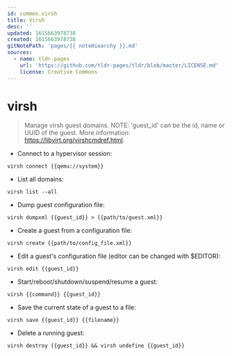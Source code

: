 ```yaml
---
id: common.virsh
title: Virsh
desc: ''
updated: 1615663978738
created: 1615663978738
gitNotePath: 'pages/{{ noteHiearchy }}.md'
sources:
  - name: tldr-pages
    url: 'https://github.com/tldr-pages/tldr/blob/master/LICENSE.md'
    license: Creative Commons
---
```

# virsh

> Manage virsh guest domains.
> NOTE: 'guest_id' can be the id, name or UUID of the guest.
> More information: <https://libvirt.org/virshcmdref.html>.

- Connect to a hypervisor session:

`virsh connect {{qemu://system}}`

- List all domains:

`virsh list --all`

- Dump guest configuration file:

`virsh dumpxml {{guest_id}} > {{path/to/guest.xml}}`

- Create a guest from a configuration file:

`virsh create {{path/to/config_file.xml}}`

- Edit a guest's configuration file (editor can be changed with $EDITOR):

`virsh edit {{guest_id}}`

- Start/reboot/shutdown/suspend/resume a guest:

`virsh {{command}} {{guest_id}}`

- Save the current state of a guest to a file:

`virsh save {{guest_id}} {{filename}}`

- Delete a running guest:

`virsh destroy {{guest_id}} && virsh undefine {{guest_id}}`

